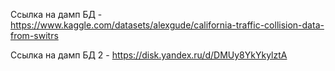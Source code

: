 Ссылка на дамп БД - https://www.kaggle.com/datasets/alexgude/california-traffic-collision-data-from-switrs

Ссылка на дамп БД 2 - https://disk.yandex.ru/d/DMUy8YkYkylztA